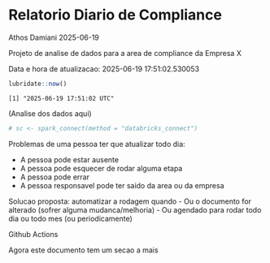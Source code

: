 # Relatorio Diario de Compliance
Athos Damiani
2025-06-19

Projeto de analise de dados para a area de compliance da Empresa X

Data e hora de atualizacao: 2025-06-19 17:51:02.530053

``` r
lubridate::now()
```

    [1] "2025-06-19 17:51:02 UTC"

(Analise dos dados aqui)

``` r
# sc <- spark_connect(method = "databricks_connect")
```

Problemas de uma pessoa ter que atualizar todo dia:

-   A pessoa pode estar ausente
-   A pessoa pode esquecer de rodar alguma etapa
-   A pessoa pode errar
-   A pessoa responsavel pode ter saido da area ou da empresa

Solucao proposta: automatizar a rodagem quando - Ou o documento for
alterado (sofrer alguma mudanca/melhoria) - Ou agendado para rodar todo
dia ou todo mes (ou periodicamente)

Github Actions

Agora este documento tem um secao a mais
